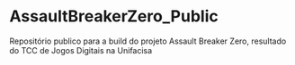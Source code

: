 # AssaultBreakerZero_Public
Repositório publico para a build do projeto Assault Breaker Zero, resultado do TCC de Jogos Digitais na Unifacisa
